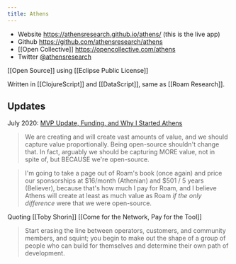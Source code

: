 ```yaml
---
title: Athens
---
```


* Website https://athensresearch.github.io/athens/ (this is the live app)
* Github https://github.com/athensresearch/athens
* [[Open Collective]] https://opencollective.com/athens
* Twitter [@athensresearch](https://twitter.com/athensresearch)

[[Open Source]] using [[Eclipse Public License]]

Written in [[ClojureScript]] and [[DataScript]], same as [[Roam Research]].

## Updates

July 2020: [MVP Update, Funding, and Why I Started Athens](https://www.notion.so/MVP-Update-Funding-and-Why-I-Started-Athens-e68822f0c3654660ae621cdcbf932bc4)

> We are creating and will create vast amounts of value, and we should capture value proportionally. Being open-source shouldn't change that. In fact, arguably we should be capturing MORE value, not in spite of, but BECAUSE we're open-source.

> I'm going to take a page out of Roam's book (once again) and price our sponsorships at $16/month (Athenian) and $501 / 5 years (Believer), because that's how much I pay for Roam, and I believe Athens will create at least as much value as Roam _if the only difference_ were that we were open-source.

Quoting [[Toby Shorin]] [[Come for the Network, Pay for the Tool]]

> Start erasing the line between operators, customers, and community members, and squint; you begin to make out the shape of a group of people who can build for themselves and determine their own path of development.